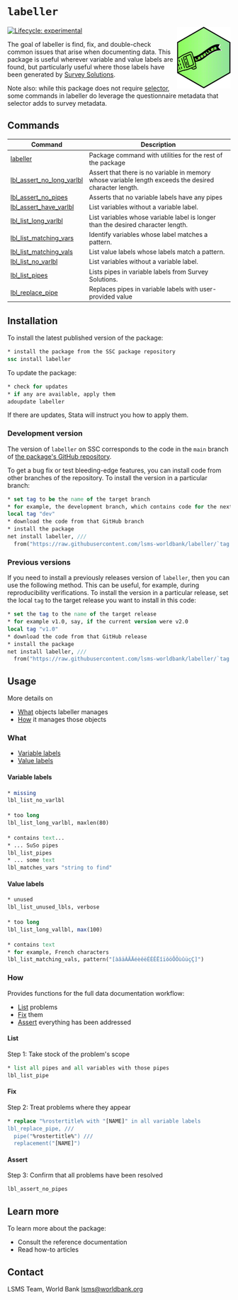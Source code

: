 # `labeller`

<img src='src/dev/assets/logo.png' align="right" height="139" />

<!-- badges: start -->
[![Lifecycle:
experimental](https://img.shields.io/badge/lifecycle-experimental-orange.svg)](https://lifecycle.r-lib.org/articles/stages.html#experimental)
<!-- badges: end -->

The goal of labeller is find, fix, and double-check common issues that arise when documenting data. This package is useful wherever variable and value labels are found, but particularly useful where those labels have been generated by [Survey Solutions](https://mysurvey.solutions/).

Note also: while this package does not require [selector](https://github.com/lsms-worldbank/selector), some commands in labeller do leverage the questionnaire metadata that selector adds to survey metadata.

## Commands

| Command | Description |
| --- | --- |
| [labeller](https://lsms-worldbank.github.io/labeller/reference/labeller.html) | Package command with utilities for the rest of the package
| [lbl_assert_no_long_varlbl](https://lsms-worldbank.github.io/labeller/reference/lbl_assert_no_long_varlbl.html) | Assert that there is no variable in memory whose variable length exceeds the desired character length. |
| [lbl_assert_no_pipes](https://lsms-worldbank.github.io/labeller/reference/lbl_assert_no_pipes.html) | Asserts that no variable labels have any pipes |
| [lbl_assert_have_varlbl](https://lsms-worldbank.github.io/labeller/reference/lbl_assert_have_varlbl.html) | List variables without a variable label. |
| [lbl_list_long_varlbl](https://lsms-worldbank.github.io/labeller/reference/lbl_list_long_varlbl.html) | List variables whose variable label is longer than the desired character length. |
| [lbl_list_matching_vars](https://lsms-worldbank.github.io/labeller/reference/lbl_list_matching_vars.html) | Identify variables whose label matches a pattern. |
| [lbl_list_matching_vals](https://lsms-worldbank.github.io/labeller/reference/lbl_list_matching_vals.html) | List value labels whose labels match a pattern. |
| [lbl_list_no_varlbl](https://lsms-worldbank.github.io/labeller/reference/lbl_list_no_varlbl.html) | List variables without a variable label. |
| [lbl_list_pipes](https://lsms-worldbank.github.io/labeller/reference/lbl_list_pipes.html) | Lists pipes in variable labels from Survey Solutions. |
| [lbl_replace_pipe](https://lsms-worldbank.github.io/labeller/reference/lbl_replace_pipe.html) | Replaces pipes in variable labels with user-provided value |

##  Installation

To install the latest published version of the package:

```stata
* install the package from the SSC package repository
ssc install labeller
```

To update the package:

```stata
* check for updates
* if any are available, apply them
adoupdate labeller
```

If there are updates, Stata will instruct you how to apply them.

### Development version

The version of `labeller` on SSC corresponds to the code in the `main` branch of [the package's GitHub repository](https://github.com/lsms-worldbank/labeller).

To get a bug fix or test bleeding-edge features, you can install code from other branches of the repository. To install the version in a particular branch:

```stata
* set tag to be the name of the target branch
* for example, the development branch, which contains code for the next release
local tag "dev"
* download the code from that GitHub branch
* install the package
net install labeller, ///
  from("https://raw.githubusercontent.com/lsms-worldbank/labeller/`tag'/src") replace
```

### Previous versions

If you need to install a previously releases version of `labeller`, then you can use the following method. This can be useful, for example, during reproducibility verifications. To install the version in a particular release, set the local `tag` to the target release you want to install in this code:

```stata
* set the tag to the name of the target release
* for example v1.0, say, if the current version were v2.0
local tag "v1.0"
* download the code from that GitHub release
* install the package
net install labeller, ///
  from("https://raw.githubusercontent.com/lsms-worldbank/labeller/`tag'/src") replace
```

## Usage

More details on

- [What](#what) objects labeller manages
- [How](#how) it manages those objects

### What

- [Variable labels](#variable-labels)
- [Value labels](#value-labels)

#### Variable labels

```stata
* missing
lbl_list_no_varlbl

* too long
lbl_list_long_varlbl, maxlen(80)

* contains text...
* ... SuSo pipes
lbl_list_pipes
* ... some text
lbl_matches_vars "string to find"
```

#### Value labels

```stata
* unused
lbl_list_unused_lbls, verbose

* too long
lbl_list_long_vallbl, max(100)

* contains text
* for example, French characters
lbl_list_matching_vals, pattern("[àâäÀÂÄéèêëÉÈÊËîïôöÔÖùûüçÇ]")
```

### How

Provides functions for the full data documentation workflow:

- [List](#list) problems
- [Fix](#fix) them
- [Assert](#assert) everything has been addressed

#### List

Step 1: Take stock of the problem's scope

```stata
* list all pipes and all variables with those pipes
lbl_list_pipe
```

#### Fix

Step 2: Treat problems where they appear

```stata
* replace "%rostertitle% with "[NAME]" in all variable labels
lbl_replace_pipe, ///
  pipe("%rostertitle%") ///
  replacement("[NAME]")
```

#### Assert

Step 3: Confirm that all problems have been resolved

```stata
lbl_assert_no_pipes
```

## Learn more

To learn more about the package:

- Consult the reference documentation
- Read how-to articles

## Contact

LSMS Team, World Bank
lsms@worldbank.org
